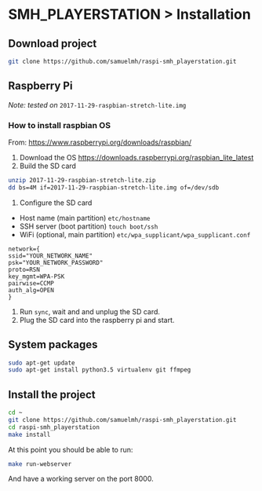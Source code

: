# SMH_PLAYERSTATION > Installation

## Download project
```bash
git clone https://github.com/samuelmh/raspi-smh_playerstation.git
```


## Raspberry Pi
*Note: tested on* `2017-11-29-raspbian-stretch-lite.img`

### How to install raspbian OS
From: https://www.raspberrypi.org/downloads/raspbian/
1. Download the OS https://downloads.raspberrypi.org/raspbian_lite_latest
1. Build the SD card
```bash
unzip 2017-11-29-raspbian-stretch-lite.zip
dd bs=4M if=2017-11-29-raspbian-stretch-lite.img of=/dev/sdb
```
1. Configure the SD card
  * Host name (main partition) `etc/hostname`
  * SSH server (boot partition) `touch boot/ssh`
  * WiFi (optional, main partition) `etc/wpa_supplicant/wpa_supplicant.conf`
 ```
network={
 ssid="YOUR_NETWORK_NAME"
 psk="YOUR_NETWORK_PASSWORD"
 proto=RSN
 key_mgmt=WPA-PSK
 pairwise=CCMP
 auth_alg=OPEN
}
 ```
1. Run `sync`, wait and and unplug the SD card.
1. Plug the SD card into the raspberry pi and start.


## System packages
```bash
sudo apt-get update
sudo apt-get install python3.5 virtualenv git ffmpeg
```

## Install the project
```bash
cd ~
git clone https://github.com/samuelmh/raspi-smh_playerstation.git
cd raspi-smh_playerstation
make install
```

At this point you should be able to run:
```bash
make run-webserver
```
And have a working server on the port 8000.
